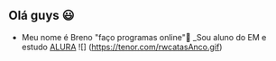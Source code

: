 ## Olá guys 😃

- Meu nome é Breno
"faço programas online"🦈
 _Sou aluno do EM e estudo [ALURA](https://www.alura.com.br)
![] (https://tenor.com/rwcatasAnco.gif)
